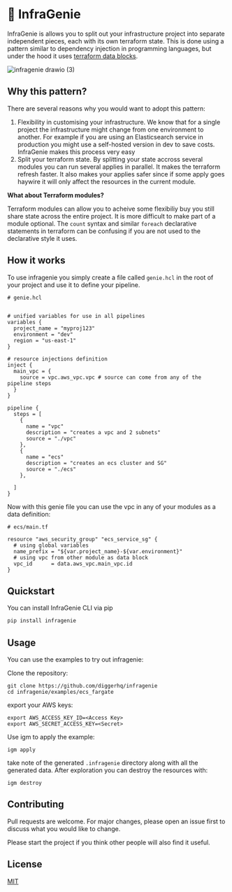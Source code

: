 
# :genie: InfraGenie

InfraGenie is allows you to split out your infrastructure project into separate independent pieces, each with its own terraform state. This is done using a pattern similar to dependency injection in  programming languages, but under the hood it uses [terraform data blocks](https://www.terraform.io/docs/language/data-sources/index.html).

![infragenie drawio (3)](https://user-images.githubusercontent.com/1627972/132094461-6d07d7ab-0ea9-4da5-a0ff-1f1d3ae6637f.png)


## Why this pattern?

There are several reasons why you would want to adopt this pattern:

1. Flexibility in customising your infrastructure. We know that for a single project the infrastructure might change from one environment to another. For example if you are using an Elasticsearch service in production you might use a self-hosted version in dev to save costs. InfraGenie makes this process very easy
2. Split your terraform state. By splitting your state accross several modules you can run several applies in parallel. It makes the terraform refresh faster. It also makes your applies safer since if some apply goes haywire it will only affect the resources in the current module.

**What about Terraform modules?**

Terraform modules can allow you to acheive some flexibiliy buy you still share state across the entire project. It is more difficult to make part of a module optional. The `count` syntax and similar `foreach` declarative statements in terraform can be confusing if you are not used to the declarative style it uses.

## How it works

To use infragenie you simply create a file called `genie.hcl` in the root of your project and use it to define your pipeline.

```hcl
# genie.hcl


# unified variables for use in all pipelines
variables {
  project_name = "myproj123"
  environment = "dev"
  region = "us-east-1"
}

# resource injections definition
inject {
  main_vpc = {
    source = vpc.aws_vpc.vpc # source can come from any of the pipeline steps
  }
}

pipeline {
  steps = [
    {
      name = "vpc"
      description = "creates a vpc and 2 subnets"
      source = "./vpc"
    },
    {
      name = "ecs"
      description = "creates an ecs cluster and SG"
      source = "./ecs"
    },

  ]
}
```
Now with this genie file you can use the vpc in any of your modules as a data definition:

```hcl
# ecs/main.tf

resource "aws_security_group" "ecs_service_sg" {
  # using global variables
  name_prefix = "${var.project_name}-${var.environment}"
  # using vpc from other module as data block
  vpc_id      = data.aws_vpc.main_vpc.id
}
```

## Quickstart

You can install InfraGenie CLI via pip

```bash
pip install infragenie
```

## Usage

You can use the examples to try out infragenie:

Clone the repository:

```
git clone https://github.com/diggerhq/infragenie
cd infragenie/examples/ecs_fargate
```

export your AWS keys:

```
export AWS_ACCESS_KEY_ID=<Access Key>
export AWS_SECRET_ACCESS_KEY=<Secret>
```

Use igm to apply the example:

```
igm apply
```

take note of the generated `.infragenie` directory along with all the generated data. After exploration you can destroy the resources with:

```
igm destroy
```

## Contributing
Pull requests are welcome. For major changes, please open an issue first to discuss what you would like to change.

Please start the project if you think other people will also find it useful.

## License
[MIT](https://choosealicense.com/licenses/mit/)
